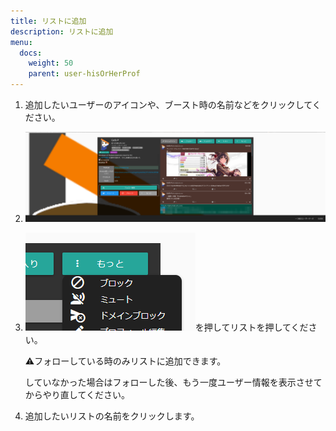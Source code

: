 ```yaml
---
title: リストに追加
description: リストに追加
menu:
  docs:
    weight: 50
    parent: user-hisOrHerProf
---
```


1. 追加したいユーザーのアイコンや、ブースト時の名前などをクリックしてください。
2. ![user1](https://raw.githubusercontent.com/cutls/TheDeskDocs/master/media/user1.png)
3. ![user7](https://raw.githubusercontent.com/cutls/TheDeskDocs/master/media/user7.png)を押してリストを押してください。  

   ⚠フォローしている時のみリストに追加できます。  

   していなかった場合はフォローした後、もう一度ユーザー情報を表示させてからやり直してください。  

4. 追加したいリストの名前をクリックします。

